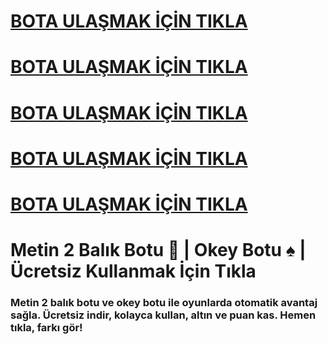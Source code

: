 # [BOTA ULAŞMAK İÇİN TIKLA](https://lockr.so/Mrpui0Xjs)
# [BOTA ULAŞMAK İÇİN TIKLA](https://lockr.so/Mrpui0Xjs)
# [BOTA ULAŞMAK İÇİN TIKLA](https://lockr.so/Mrpui0Xjs)
# [BOTA ULAŞMAK İÇİN TIKLA](https://lockr.so/Mrpui0Xjs)
# [BOTA ULAŞMAK İÇİN TIKLA](https://lockr.so/Mrpui0Xjs)

# Metin 2 Balık Botu 🎣 | Okey Botu ♠️ | Ücretsiz Kullanmak İçin Tıkla
### Metin 2 balık botu ve okey botu ile oyunlarda otomatik avantaj sağla. Ücretsiz indir, kolayca kullan, altın ve puan kas. Hemen tıkla, farkı gör!
